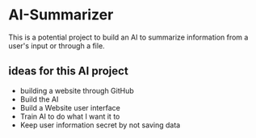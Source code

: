 # AI-Summarizer
This is a potential project to build an AI to summarize information from a user's input or through a file.

## ideas for this AI project
* building a website through GitHub
* Build the AI
* Build a Website user interface
* Train AI to do what I want it to
* Keep user information secret by not saving data
